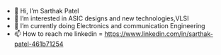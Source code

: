 - 👋 Hi, I’m Sarthak Patel
- 👀 I’m interested in ASIC designs and new technologies,VLSI
- 🌱 I’m currently doing Electronics and communication Engineering
- 📫 How to reach me linkedin = https://www.linkedin.com/in/sarthak-patel-461b71254

<!---
Sarthak14082003/Sarthak14082003 is a ✨ special ✨ repository because its `README.md` (this file) appears on your GitHub profile.
You can click the Preview link to take a look at your changes.
--->
